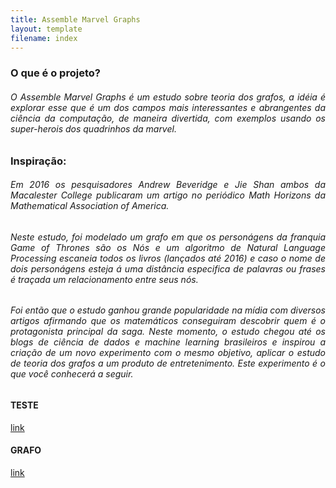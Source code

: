 ```yaml
---
title: Assemble Marvel Graphs
layout: template
filename: index
--- 
```


### **O que é o projeto?**

<div style="text-align: justify">
<h6>
  O Assemble Marvel Graphs é um estudo sobre teoria dos grafos, a idéia é explorar esse que é um dos campos mais interessantes e abrangentes da ciência da computação, de maneira divertida, com exemplos usando os super-herois dos quadrinhos da marvel.
</h6>
</div>

### **Inspiração:**

<div style="text-align: justify">
  <h6>Em 2016 os pesquisadores Andrew Beveridge e Jie Shan ambos da Macalester College publicaram um artigo no periódico Math Horizons da Mathematical Association of America. 
</h6>
<h6>
  Neste estudo, foi modelado um grafo em que os personágens da franquia Game of Thrones são os Nós e um algoritmo de Natural Language Processing escaneia todos os livros (lançados até 2016) e caso o nome de dois personágens esteja á uma distância especifica de palavras ou frases é traçada um relacionamento entre seus nós. 
</h6>
<h6>
  Foi então que o estudo ganhou grande popularidade na mídia com diversos artigos afirmando que os matemáticos conseguiram descobrir quem é o protagonista principal da saga. Neste momento, o estudo chegou até os blogs de ciência de dados e machine learning brasileiros e inspirou a criação de um novo experimento com o mesmo objetivo, aplicar o estudo de teoria dos grafos a um produto de entretenimento. Este experimento é o que você conhecerá a seguir. 
</h6>
</div>

#### TESTE
[link](https://rodrigoch99.github.io/Assemble-Avengers-Graph/teste) 

#### GRAFO
[link](https://rodrigoch99.github.io/Assemble-Avengers-Graph/grafo) 

